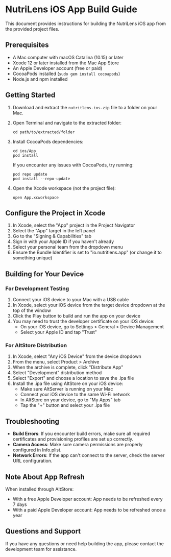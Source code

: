 # NutriLens iOS App Build Guide

This document provides instructions for building the NutriLens iOS app from the provided project files.

## Prerequisites

- A Mac computer with macOS Catalina (10.15) or later
- Xcode 12 or later installed from the Mac App Store
- An Apple Developer account (free or paid)
- CocoaPods installed (`sudo gem install cocoapods`)
- Node.js and npm installed

## Getting Started

1. Download and extract the `nutritlens-ios.zip` file to a folder on your Mac.

2. Open Terminal and navigate to the extracted folder:
   ```
   cd path/to/extracted/folder
   ```

3. Install CocoaPods dependencies:
   ```
   cd ios/App
   pod install
   ```
   If you encounter any issues with CocoaPods, try running:
   ```
   pod repo update
   pod install --repo-update
   ```

4. Open the Xcode workspace (not the project file):
   ```
   open App.xcworkspace
   ```

## Configure the Project in Xcode

1. In Xcode, select the "App" project in the Project Navigator
2. Select the "App" target in the left panel
3. Go to the "Signing & Capabilities" tab
4. Sign in with your Apple ID if you haven't already
5. Select your personal team from the dropdown menu
6. Ensure the Bundle Identifier is set to "io.nutritlens.app" (or change it to something unique)

## Building for Your Device

### For Development Testing

1. Connect your iOS device to your Mac with a USB cable
2. In Xcode, select your iOS device from the target device dropdown at the top of the window
3. Click the Play button to build and run the app on your device
4. You may need to trust the developer certificate on your iOS device:
   - On your iOS device, go to Settings > General > Device Management
   - Select your Apple ID and tap "Trust"

### For AltStore Distribution

1. In Xcode, select "Any iOS Device" from the device dropdown
2. From the menu, select Product > Archive
3. When the archive is complete, click "Distribute App"
4. Select "Development" distribution method
5. Select "Export" and choose a location to save the .ipa file
6. Install the .ipa file using AltStore on your iOS device:
   - Make sure AltServer is running on your Mac
   - Connect your iOS device to the same Wi-Fi network
   - In AltStore on your device, go to "My Apps" tab
   - Tap the "+" button and select your .ipa file

## Troubleshooting

- **Build Errors**: If you encounter build errors, make sure all required certificates and provisioning profiles are set up correctly.
- **Camera Access**: Make sure camera permissions are properly configured in Info.plist.
- **Network Errors**: If the app can't connect to the server, check the server URL configuration.

## Note About App Refresh

When installed through AltStore:
- With a free Apple Developer account: App needs to be refreshed every 7 days
- With a paid Apple Developer account: App needs to be refreshed once a year

## Questions and Support

If you have any questions or need help building the app, please contact the development team for assistance.